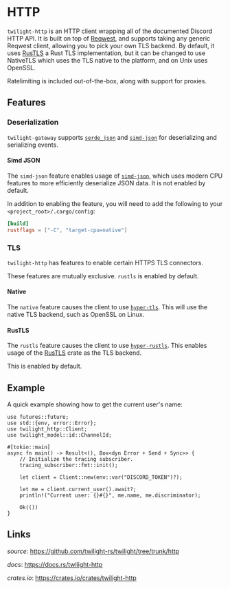 # HTTP

`twilight-http` is an HTTP client wrapping all of the documented Discord HTTP API.
It is built on top of [Reqwest], and supports taking any generic Reqwest client,
allowing you to pick your own TLS backend. By default, it uses [RusTLS] a Rust TLS implementation,
but it can be changed to use NativeTLS which uses the TLS native to the platform, and on Unix uses OpenSSL.

Ratelimiting is included out-of-the-box, along with support for proxies.

## Features

### Deserialization

`twilight-gateway` supports [`serde_json`] and [`simd-json`] for deserializing
and serializing events.

#### Simd JSON

The `simd-json` feature enables usage of [`simd-json`], which uses modern CPU
features to more efficiently deserialize JSON data. It is not enabled by
default.

In addition to enabling the feature, you will need to add the following to your
`<project_root>/.cargo/config`:

```toml
[build]
rustflags = ["-C", "target-cpu=native"]
```

### TLS

`twilight-http` has features to enable certain HTTPS TLS connectors.

These features are mutually exclusive. `rustls` is enabled by default.

#### Native

The `native` feature causes the client to use [`hyper-tls`]. This will use the
native TLS backend, such as OpenSSL on Linux.

#### RusTLS

The `rustls` feature causes the client to use [`hyper-rustls`]. This enables
usage of the [RusTLS] crate as the TLS backend.

This is enabled by default.

## Example

A quick example showing how to get the current user's name:

```rust,no_run
use futures::future;
use std::{env, error::Error};
use twilight_http::Client;
use twilight_model::id::ChannelId;

#[tokio::main]
async fn main() -> Result<(), Box<dyn Error + Send + Sync>> {
    // Initialize the tracing subscriber.
    tracing_subscriber::fmt::init();

    let client = Client::new(env::var("DISCORD_TOKEN")?);

    let me = client.current_user().await?;
    println!("Current user: {}#{}", me.name, me.discriminator);

    Ok(())
}
```

## Links

*source*: <https://github.com/twilight-rs/twilight/tree/trunk/http>

*docs*: <https://docs.rs/twilight-http>

*crates.io*: <https://crates.io/crates/twilight-http>

[Reqwest]: https://github.com/seanmonstar/reqwest
[RusTLS]: https://github.com/ctz/rustls
[`hyper-rustls`]: https://crates.io/crates/hyper-rustls
[`hyper-tls`]: https://crates.io/crates/hyper-tls
[`serde_json`]: https://crates.io/crates/serde_json
[`simd-json`]: https://crates.io/crates/simd-json
